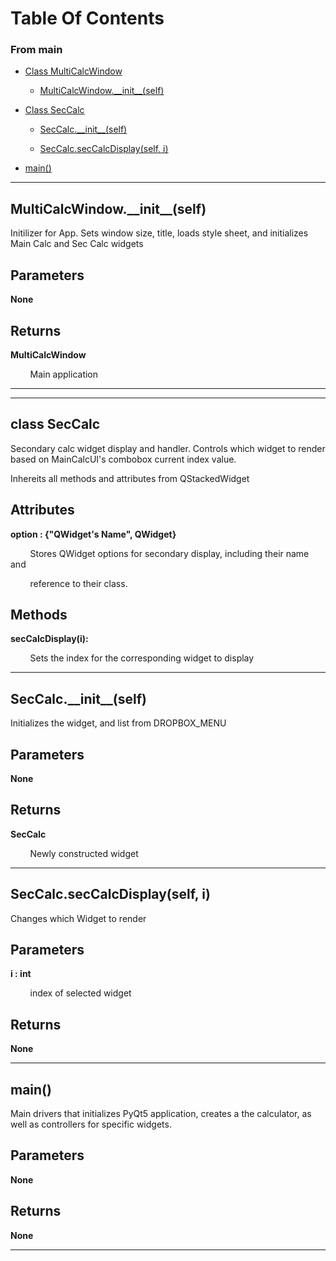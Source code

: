 # Table Of Contents

### From main
* [Class MultiCalcWindow](#class-multicalcwindow)

	* [MultiCalcWindow.\_\_init\_\_(self)](#-multicalcwindowinitself)

* [Class SecCalc](#class-seccalc)

	* [SecCalc.\_\_init\_\_(self)](#seccalcinitself)

	* [SecCalc.secCalcDisplay(self, i)](#seccalcseccalcdisplayself-i)

* [main()](#main)


****************************************************
## __MultiCalcWindow.\_\_init\_\_(self)__
Initilizer for App. Sets window size, title, loads style sheet,
and initializes Main Calc and Sec Calc widgets

Parameters
----------
__None__

Returns
-------
__MultiCalcWindow__

&nbsp;&nbsp;&nbsp;&nbsp;&nbsp;&nbsp;&nbsp;&nbsp;Main application



****************************************************

****************************************************
## __class SecCalc__
Secondary calc widget display and handler. Controls which widget to render based 
on MainCalcUI's combobox current index value.

Inhereits all methods and attributes from QStackedWidget

Attributes
----------
__option : {"QWidget's Name", QWidget}__

&nbsp;&nbsp;&nbsp;&nbsp;&nbsp;&nbsp;&nbsp;&nbsp;Stores QWidget options for secondary display, including their name and

&nbsp;&nbsp;&nbsp;&nbsp;&nbsp;&nbsp;&nbsp;&nbsp;reference to their class.

Methods
-------
__secCalcDisplay(i):__

&nbsp;&nbsp;&nbsp;&nbsp;&nbsp;&nbsp;&nbsp;&nbsp;Sets the index for the corresponding widget to display



****************************************************
## __SecCalc.\_\_init\_\_(self)__
Initializes the widget, and list from DROPBOX_MENU

Parameters
----------
__None__

Returns
-------
__SecCalc__

&nbsp;&nbsp;&nbsp;&nbsp;&nbsp;&nbsp;&nbsp;&nbsp;Newly constructed widget



****************************************************
## __SecCalc.secCalcDisplay(self, i)__
Changes which Widget to render

Parameters
----------
__i : int__

&nbsp;&nbsp;&nbsp;&nbsp;&nbsp;&nbsp;&nbsp;&nbsp;index of selected widget

Returns
-------
__None__



****************************************************
## __main()__
Main drivers that initializes PyQt5 application, creates a the calculator,
as well as controllers for specific widgets.

Parameters
----------
__None__

Returns
-------
__None__


****************************************************
